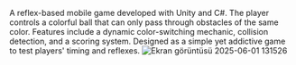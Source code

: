 A reflex-based mobile game developed with Unity and C#. The player controls a colorful ball that can only pass through obstacles of the same color. Features include a dynamic color-switching mechanic, collision detection, and a scoring system. Designed as a simple yet addictive game to test players' timing and reflexes.
![Ekran görüntüsü 2025-06-01 131526](https://github.com/user-attachments/assets/298d6118-5968-4072-9564-b2154716fd30)
